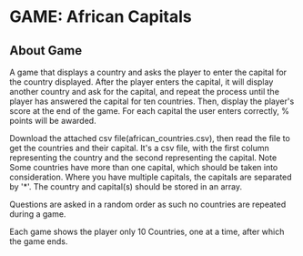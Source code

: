 # GAME: African Capitals

## About Game

A game that displays a country and asks the player to enter the capital for the country displayed. After the player enters the capital, it will display another country and ask for the capital, and repeat the process until the player has answered the capital for ten countries. Then, display the player's score at the end of the game. For each capital the user enters correctly, % points will be awarded.

Download the attached csv file(african_countries.csv), then read the file to get the countries and their capital. It's a csv file, with the first column representing the country and the second representing the capital. Note Some countries have more than one capital, which should be taken into consideration. Where you have multiple capitals, the capitals are separated by '\*'. The country and capital(s) should be stored in an array.

Questions are asked in a random order as such no countries are repeated during a game.

Each game shows the player only 10 Countries, one at a time, after which the game ends.
